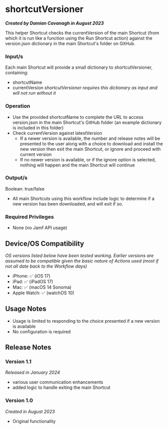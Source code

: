 # shortcutVersioner

***Created by Damian Cavanagh in August 2023***

This helper Shortcut checks the currentVersion of the main Shortcut (from which it is run like a function using the Run Shortcut action) against the version.json dictionary in the main Shortcut's folder on GitHub. 


### Input/s
Each main Shortcut will provide a small dictionary to shortcutVersioner, containing:
- shortcutName
- currentVersion
*shortcutVersioner requires this dictionary as input and will not run without it* 

### Operation
- Use the provided shortcutName to complete the URL to access version.json in the main Shortcut's GitHub folder (an example dictionary is included in this folder)
- Check currentVersion against latestVersion
  - If a newer version is available, the number and release notes will be presented to the user along with a choice to download and install the new version then exit the main Shortcut, or ignore and proceed with current version
  - If no newer version is available, or if the ignore option is selected, nothing will happen and the main Shortcut will continue

### Output/s
Boolean: true/false
- All main Shortcuts using this workflow include logic to determine if a new version has been downloaded, and will exit if so. 


### Required Privileges
- None (no Jamf API usage)


## Device/OS Compatibility
*OS versions listed below have been tested working. Earlier versions are assumed to be compatible given the basic nature of Actions used (most if not all date back to the Workflow days)*
- iPhone: 		✅ (iOS 17)
- iPad:  		✅ (iPadOS 17)
- Mac:  		✅ (macOS 14 Sonoma)
- Apple Watch: 	✅ (watchOS 10)


## Usage Notes
- Usage is limited to responding to the choice presented if a new version is available
- No configuration is required


## Release Notes
### Version 1.1
*Released in January 2024*
- various user communication enhancements
- added logic to handle exiting the main Shortcut

### Version 1.0
*Created in August 2023*
- Original functionality
